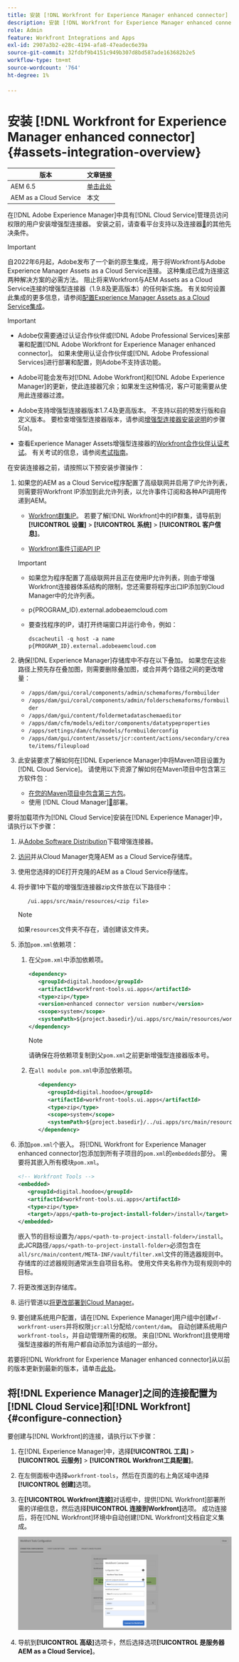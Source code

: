 ```yaml
---
title: 安装 [!DNL Workfront for Experience Manager enhanced connector]
description: 安装 [!DNL Workfront for Experience Manager enhanced connector]
role: Admin
feature: Workfront Integrations and Apps
exl-id: 2907a3b2-e28c-4194-afa8-47eadec6e39a
source-git-commit: 32fdbf9b4151c949b307d8bd587ade163682b2e5
workflow-type: tm+mt
source-wordcount: '764'
ht-degree: 1%

---
```


# 安装 [!DNL Workfront for Experience Manager enhanced connector] {#assets-integration-overview}

| 版本 | 文章链接 |
| -------- | ---------------------------- |
| AEM 6.5 | [单击此处](https://experienceleague.adobe.com/docs/experience-manager-65/assets/integrations/workfront-connector-install.html?lang=zh-Hans) |
| AEM as a Cloud Service | 本文 |

在[!DNL Adobe Experience Manager]中具有[!DNL Cloud Service]管理员访问权限的用户安装增强型连接器。 安装之前，请查看平台支持以及连接器[&#128279;](https://one.workfront.com/s/csh?context=2467&pubname=the-new-workfront-experience)的其他先决条件。

>[!IMPORTANT]
>
>自2022年6月起，Adobe发布了一个新的原生集成，用于将Workfront与Adobe Experience Manager Assets as a Cloud Service连接。 这种集成已成为连接这两种解决方案的必需方法。 阻止将来Workfront与AEM Assets as a Cloud Service连接的增强型连接器（1.9.8及更高版本）的任何新实施。 有关如何设置此集成的更多信息，请参阅[配置Experience Manager Assets as a Cloud Service集成](workfront-connector-configure.md)。

>[!IMPORTANT]
>
>* Adobe仅需要通过认证合作伙伴或[!DNL Adobe Professional Services]来部署和配置[!DNL Adobe Workfront for Experience Manager enhanced connector]。 如果未使用认证合作伙伴或[!DNL Adobe Professional Services]进行部署和配置，则Adobe不支持该功能。
>
>* Adobe可能会发布对[!DNL Adobe Workfront]和[!DNL Adobe Experience Manager]的更新，使此连接器冗余；如果发生这种情况，客户可能需要从使用此连接器过渡。
>
>* Adobe支持增强型连接器版本1.7.4及更高版本。 不支持以前的预发行版和自定义版本。 要检查增强型连接器版本，请参阅[增强型连接器安装说明](workfront-connector-install.md)的步骤5(a)。
>
>* 查看Experience Manager Assets增强型连接器的[Workfront合作伙伴认证考试](https://solutionpartners.adobe.com/solution-partners/home/applications/experience_cloud/workfront/journey/dev_core.html)。 有关考试的信息，请参阅[考试指南](https://express.adobe.com/page/Tc7Mq6zLbPFy8/)。

在安装连接器之前，请按照以下预安装步骤操作：

1. 如果您的AEM as a Cloud Service程序配置了高级联网并启用了IP允许列表，则需要将Workfront IP添加到此允许列表，以允许事件订阅和各种API调用传递到AEM。

   * [Workfront群集IP](https://experienceleague.adobe.com/docs/workfront/using/administration-and-setup/get-started-administration/configure-your-firewall.html?lang=zh-Hans#ip-addresses-to-allow-for-clusters-1-2-3-5-7-8-and-9)。 若要了解[!DNL Workfront]中的IP群集，请导航到&#x200B;**[!UICONTROL 设置]** > **[!UICONTROL 系统]** > **[!UICONTROL 客户信息]**。

   * [Workfront事件订阅API IP](https://experienceleague.adobe.com/docs/workfront/using/adobe-workfront-api/event-subscriptions/event-subs-api.html?lang=zh-Hans)

   >[!IMPORTANT]
   >
   >* 如果您为程序配置了高级联网并且正在使用IP允许列表，则由于增强Workfront连接器体系结构的限制，您还需要将程序出口IP添加到Cloud Manager中的允许列表。
   >
   >* p{PROGRAM_ID}.external.adobeaemcloud.com
   >
   >* 要查找程序的IP，请打开终端窗口并运行命令，例如：
   >
   >    ```
   >    dscacheutil -q host -a name p{PROGRAM_ID}.external.adobeaemcloud.com
   >    
   >    ```

1. 确保[!DNL Experience Manager]存储库中不存在以下叠加。 如果您在这些路径上预先存在叠加图，则需要删除叠加图，或合并两个路径之间的更改增量：

   * `/apps/dam/gui/coral/components/admin/schemaforms/formbuilder`
   * `/apps/dam/gui/coral/components/admin/folderschemaforms/formbuilder`
   * `/apps/dam/gui/content/foldermetadataschemaeditor`
   * `/apps/dam/cfm/models/editor/components/datatypeproperties`
   * `/apps/settings/dam/cfm/models/formbuilderconfig`
   * `/apps/dam/gui/content/assets/jcr:content/actions/secondary/create/items/fileupload`

1. 此安装要求了解如何在[!DNL Experience Manager]中将Maven项目设置为[!DNL Cloud Service]。 请使用以下资源了解如何在Maven项目中包含第三方软件包：

   * [在您的Maven项目中包含第三方包](https://experienceleague.adobe.com/docs/experience-manager-cloud-service/implementing/deploying/overview.html?lang=zh-Hans#including-third-party)。
   * 使用 [!DNL Cloud Manager][&#128279;](https://experienceleague.adobe.com/docs/experience-manager-cloud-service/implementing/using-cloud-manager/deploy-code.html?lang=zh-Hans)部署。

要将加载项作为[!DNL Cloud Service]安装在[!DNL Experience Manager]中，请执行以下步骤：

1. 从[Adobe Software Distribution](https://experience.adobe.com/#/downloads/content/software-distribution/en/aem.html?package=/content/software-distribution/en/details.html/content/dam/aem/public/adobe/packages/cq650/product/assets/workfront-tools.ui.apps.zip)下载增强连接器。

1. [访问](https://experienceleague.adobe.com/docs/experience-manager-cloud-service/content/implementing/using-cloud-manager/managing-code/accessing-repos.html?lang=zh-Hans)并从Cloud Manager克隆AEM as a Cloud Service存储库。

1. 使用您选择的IDE打开克隆的AEM as a Cloud Service存储库。

1. 将步骤1中下载的增强型连接器zip文件放在以下路径中：

   ```TXT
      /ui.apps/src/main/resources/<zip file>
   ```

   >[!NOTE]
   >
   >如果`resources`文件夹不存在，请创建该文件夹。


1. 添加`pom.xml`依赖项：

   1. 在父`pom.xml`中添加依赖项。

      ```XML
      <dependency>
         <groupId>digital.hoodoo</groupId>
         <artifactId>workfront-tools.ui.apps</artifactId>
         <type>zip</type>
         <version>enhanced connector version number</version>
         <scope>system</scope>
         <systemPath>${project.basedir}/ui.apps/src/main/resources/workfront-tools.ui.apps.zip</systemPath>
      </dependency>
      ```

      >[!NOTE]
      >
      >请确保在将依赖项复制到父`pom.xml`之前更新增强型连接器版本号。

   1. 在`all module pom.xml`中添加依赖项。

      ```XML
         <dependency>
            <groupId>digital.hoodoo</groupId>
            <artifactId>workfront-tools.ui.apps</artifactId>
            <type>zip</type>
            <scope>system</scope>
            <systemPath>${project.basedir}/../ui.apps/src/main/resources/workfront-tools.ui.apps.zip</systemPath>
         </dependency>
      ```


1. 添加`pom.xml`个嵌入。 将[!DNL Workfront for Experience Manager enhanced connector]包添加到所有子项目的`pom.xml`的`embeddeds`部分。 需要将其嵌入所有模块`pom.xml`。

   ```XML
   <!-- Workfront Tools -->
   <embedded>
      <groupId>digital.hoodoo</groupId>
      <artifactId>workfront-tools.ui.apps</artifactId>
      <type>zip</type>
      <target>/apps/<path-to-project-install-folder>/install</target>
   </embedded>
   ```

   嵌入节的目标设置为`/apps/<path-to-project-install-folder>/install`。 此JCR路径`/apps/<path-to-project-install-folder>`必须包含在`all/src/main/content/META-INF/vault/filter.xml`文件的筛选器规则中。 存储库的过滤器规则通常派生自项目名称。 使用文件夹名称作为现有规则中的目标。

1. 将更改推送到存储库。

1. 运行管道以[将更改部署到Cloud Manager](https://experienceleague.adobe.com/docs/experience-manager-cloud-service/content/implementing/using-cloud-manager/deploy-code.html?lang=zh-Hans)。

1. 要创建系统用户配置，请在[!DNL Experience Manager]用户组中创建`wf-workfront-users`并将权限`jcr:all`分配给`/content/dam`。 自动创建系统用户`workfront-tools`，并自动管理所需的权限。 来自[!DNL Workfront]且使用增强型连接器的所有用户都自动添加为该组的一部分。

若要将[!DNL Workfront for Experience Manager enhanced connector]从以前的版本更新到最新的版本，请单击[此处](update-workfront-enhanced-connector.md)。

## 将[!DNL Experience Manager]之间的连接配置为[!DNL Cloud Service]和[!DNL Workfront] {#configure-connection}

要创建与[!DNL Workfront]的连接，请执行以下步骤：

1. 在[!DNL Experience Manager]中，选择&#x200B;**[!UICONTROL 工具]** > **[!UICONTROL 云服务]** > **[!UICONTROL Workfront工具配置]**。

1. 在左侧面板中选择`workfront-tools`，然后在页面的右上角区域中选择&#x200B;**[!UICONTROL 创建]**&#x200B;选项。

1. 在&#x200B;**[!UICONTROL Workfront连接]**&#x200B;对话框中，提供[!DNL Workfront]部署所需的详细信息，然后选择&#x200B;**[!UICONTROL 连接到Workfront]**&#x200B;选项。 成功连接后，将在[!DNL Workfront]环境中自动创建[!DNL Workfront]文档自定义集成。

   ![连接[!DNL Experience Manager]和[!DNL Workfront]](/help/assets/assets/wf-connection-config.png)

1. 导航到&#x200B;**[!UICONTROL 高级]**&#x200B;选项卡，然后选择选项&#x200B;**[!UICONTROL 是服务器AEM as a Cloud Service]**。
